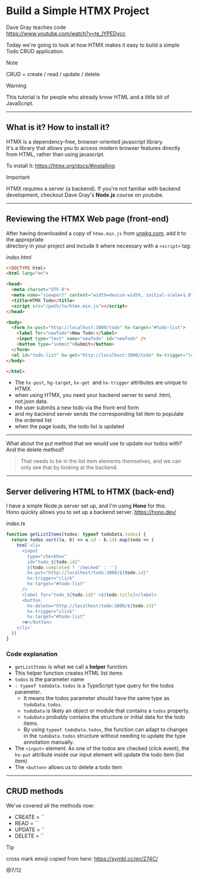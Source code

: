 # Build a Simple HTMX Project

Dave Gray teaches code  
https://www.youtube.com/watch?v=te_lYPEDycc  

Today we're going to look at how HTMX makes it easy to build a simple Todo CRUD application.  

>[!note]
>CRUD = create / read / update / delete

>[!warning]
>This tutorial is for people who already know HTML and a little bit of JavaScript.

---

## What is it? How to install it?

HTMX is a dependency-free, browser-oriented javascript library.  
It's a library that allows you to access modern browser features directly from HTML, rather than using javascript.  

To install it: https://htmx.org/docs/#installing  

>[!important]
>HTMX requires a server (a backend). If you're not familiar with backend development, checkout Dave Gray's **Node.js** course on youtube. 

---

## Reviewing the HTMX Web page (front-end)

After having downloaded a copy of `htmx.min.js` from [unpkg.com](https://unpkg.com/htmx.org@2.0.1/dist/htmx.min.js), add it to the appropriate  
directory in your project and include it where necessary with a `<script>` tag:

*index.html*
```html
<!DOCTYPE html>
<html lang="en">

<head>
  <meta charset="UTF-8">
  <meta name="viewport" content="width=device-width, initial-scale=1.0">
  <title>HTMX Todo</title>
  <script src="/path/to/htmx.min.js"></script>
</head>

<body>
  <form hx-post="http://localhost:3000/todo" hx-target="#todo-list">
    <label for="newTodo">New Todo:</label>
    <input type="text" name="newTodo" id="newTodo" />
    <button type="submit">Submit</button>
  </form>
  <ol id="todo-list" hx-get="http://localhost:3000/todo" hx-trigger="load"></ol>
</body>

</html>
```

- The `hx-post`, `hg-target`, `hx-get `and `hx-trigger` attributes are unique to HTMX.  
- when using HTMX, you need your backend server to send .html, not.json data.
- the user submits a new todo via the front-end form
- and my backend server sends the corresponding list item to populate the ordered list
- when the page loads, the todo list is updated

---

What about the put method that we would use to update our todos with? And the delete method?  
>That needs to be in the list item elements themselves, and we can only see that by looking at the backend.

---

## Server delivering HTML to HTMX (back-end)

I have a simple Node.js server set up, and I'm using **Hono** for this.  
Hono quickly allows you to set up a backend server. https://hono.dev/  

*index.ts*
```ts
function getListItems(todos: typeof todoData.todos) {
  return todos.sort((a, b) => a.id - b.id).map(todo => (
    html`<li>
      <input
        type="checkbox"
        id="todo_${todo.id}"
        ${todo.completed ? 'checked' : ''}
        hx-put="http://localhost/todo:3000/${todo.id}"
        hx-trigger="click"
        hx-target="#todo-list"
      />
      <label for="todo_${todo.id}" >${todo.title}</label>
      <button
        hx-delete="http://localhost/todo:3000/${todo.id}"
        hx-trigger="click"
        hx-target="#todo-list"
      >❌</button>
    </li>`
  ))
}
```

### Code explanation

- `getListItems` is what we call a **helper** function.
- This helper function creates HTML list items
- `todos` is the parameter name
- `: typeof todoData.todos` is a TypeScript type query for the todos parameter.
  - It means the todos parameter should have the same type as `todoData.todos`.
  - `todoData` is likely an object or module that contains a `todos` property.
  - `todoData` probably contains the structure or initial data for the todo items.
  - By using `typeof todoData.todos`, the function can adapt to changes in the `todoData.todos` structure without needing to update the type annotation manually.
- The `<input>` element: As one of the todos are checked (click event), the `hx-put` attribute inside our input element will update the todo item (list item)
- The `<button>` allows us to delete a todo item

---

## CRUD methods

We've covered all the methods now:
- CREATE = ``
- READ = ``
- UPDATE = ``
- DELETE = ``





>[!tip]
>cross mark emoji copied from here: https://symbl.cc/en/274C/



@7/12
